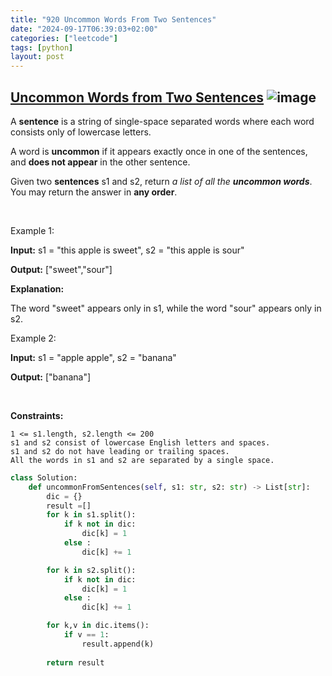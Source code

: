 ```yaml
---
title: "920 Uncommon Words From Two Sentences"
date: "2024-09-17T06:39:03+02:00"
categories: ["leetcode"]
tags: [python]
layout: post
---
```


## [Uncommon Words from Two Sentences](https://leetcode.com/problems/uncommon-words-from-two-sentences) ![image](https://img.shields.io/badge/Difficulty-Easy-brightgreen)

A **sentence** is a string of single-space separated words where each word consists only of lowercase letters.

A word is **uncommon** if it appears exactly once in one of the sentences, and **does not appear** in the other sentence.

Given two **sentences** s1 and s2, return *a list of all the **uncommon words***. You may return the answer in **any order**.

 

Example 1:

**Input:** s1 = "this apple is sweet", s2 = "this apple is sour"

**Output:** ["sweet","sour"]

**Explanation:**

The word "sweet" appears only in s1, while the word "sour" appears only in s2.

Example 2:

**Input:** s1 = "apple apple", s2 = "banana"

**Output:** ["banana"]

 

**Constraints:**

	1 <= s1.length, s2.length <= 200
	s1 and s2 consist of lowercase English letters and spaces.
	s1 and s2 do not have leading or trailing spaces.
	All the words in s1 and s2 are separated by a single space.

```python
class Solution:
    def uncommonFromSentences(self, s1: str, s2: str) -> List[str]:
        dic = {}
        result =[]
        for k in s1.split():
            if k not in dic:
                dic[k] = 1
            else :
                dic[k] += 1

        for k in s2.split():
            if k not in dic:
                dic[k] = 1
            else :
                dic[k] += 1

        for k,v in dic.items():
            if v == 1:
                result.append(k)
        
        return result


```